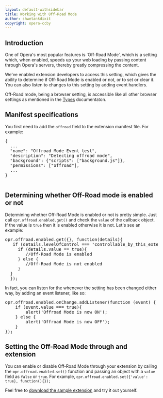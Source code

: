 ```yaml
---
layout: default-withsidebar
title: Working with Off-Road Mode
author: shwetankdixit
copyright: opera-ccby
---
```


## Introduction

One of Opera's most popular features is 'Off-Road Mode', which is a setting which, when enabled, speeds up your web loading by passing content through Opera's servers, thereby greatly compressing the content. 

We've enabled extension developers to access this setting, which gives the ability to determine if Off-Road Mode is enabled or not, or to set or clear it. You can also listen to changes to this setting by adding event handlers.

Off-Road mode, being a browser setting, is accessible like all other browser settings as mentioned in the [Types](types.html) documentaton.

## Manifest specifications

You first need to add the `offroad` field to the extension manifest file. For example:

<pre class="prettyprint">{
  ...
  "name": "Offroad Mode Event test",
  "description": "Detecting offroad mode",
  "background": {"scripts": ["background.js"]},
  "permissions": ["offroad"],
  ...
}
 </pre>
 

## Determining whether Off-Road mode is enabled or not
Determining whether Off-Road Mode is enabled or not is pretty simple. Just call `opr.offroad.enabled.get()` and check the `value` of the callback object. If the value is `true` then it is enabled otherwise it is not. Let's see an example:


<pre class="prettyprint">opr.offroad.enabled.get({}, function(details){
   if (details.levelOfControl === 'controllable_by_this_extension' || details.levelOfControl === 'controlled_by_this_extension'){
     if (details.value == true){
     	//Off-Road Mode is enabled
     } else {
     	//Off-Road Mode is not enabled
     }  
  }
  });</pre>

In fact, you can listen for the whenever the setting has been changed either way, by adding an event listener, like so:

<pre class="prettyprint">opr.offroad.enabled.onChange.addListener(function (event) {
	if (event.value === true){
		alert('Offroad Mode is now ON');
	} else {
		alert('Offroad Mode is now OFF');
	}
});</pre>


## Setting the Off-Road Mode through and extension
You can enable or disable Off-Road Mode through your extension by calling the `opr.offroad.enabled.set()` function and passing an object with a `value` field as `false` or `true`. For example, `opr.offroad.enabled.set({'value': true}, function(){});`

Feel free to [download the sample extension](samples/offroad.nex) and try it out yourself.
  


